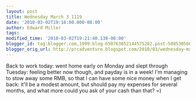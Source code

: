 ```yaml
---
layout: post
title: Wednesday March 3 1119
date: '2010-03-02T19:18:00.000-08:00'
author: Edward Miller
tags: 
modified_time: '2010-03-02T19:21:40.138-08:00'
blogger_id: tag:blogger.com,1999:blog-650763852144575282.post-5085305606686838521
blogger_orig_url: http://prcadventure.blogspot.com/2010/03/wednesday-march-3-1119.html
---
```


Back to work today: went home early on Monday and slept through Tuesday: feeling better now though, and payday is in a week! I'm managing to stow away some RMB, so that I can have some nice money when I get back: it'll be a modest amount, but should pay my expenses for several months, and what more could you ask of your cash than that? =)
